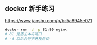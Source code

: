 ## docker 新手练习

https://www.jianshu.com/p/bd5a8945e071

```bash
docker run -d -p 81:80 nginx
# 81 是宿主本机端口
# -d 以后台守护进程启动
```
